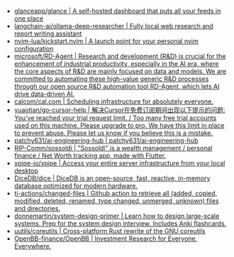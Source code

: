+ [glanceapp/glance | A self-hosted dashboard that puts all your feeds in one place](https://github.com//glanceapp/glance)
+ [langchain-ai/ollama-deep-researcher | Fully local web research and report writing assistant](https://github.com//langchain-ai/ollama-deep-researcher)
+ [nvim-lua/kickstart.nvim | A launch point for your personal nvim configuration](https://github.com//nvim-lua/kickstart.nvim)
+ [microsoft/RD-Agent | Research and development (R&D) is crucial for the enhancement of industrial productivity, especially in the AI era, where the core aspects of R&D are mainly focused on data and models. We are committed to automating these high-value generic R&D processes through our open source R&D automation tool RD-Agent, which lets AI drive data-driven AI.](https://github.com//microsoft/RD-Agent)
+ [calcom/cal.com | Scheduling infrastructure for absolutely everyone.](https://github.com//calcom/cal.com)
+ [yuaotian/go-cursor-help | 解决Cursor在免费订阅期间出现以下提示的问题: You've reached your trial request limit. / Too many free trial accounts used on this machine. Please upgrade to pro. We have this limit in place to prevent abuse. Please let us know if you believe this is a mistake.](https://github.com//yuaotian/go-cursor-help)
+ [patchy631/ai-engineering-hub | patchy631/ai-engineering-hub](https://github.com//patchy631/ai-engineering-hub)
+ [RIP-Comm/sossoldi | "Sossoldi" is a wealth management / personal finance / Net Worth tracking app, made with Flutter.](https://github.com//RIP-Comm/sossoldi)
+ [xpipe-io/xpipe | Access your entire server infrastructure from your local desktop](https://github.com//xpipe-io/xpipe)
+ [DiceDB/dice | DiceDB is an open-source, fast, reactive, in-memory database optimized for modern hardware.](https://github.com//DiceDB/dice)
+ [tj-actions/changed-files | Github action to retrieve all (added, copied, modified, deleted, renamed, type changed, unmerged, unknown) files and directories.](https://github.com//tj-actions/changed-files)
+ [donnemartin/system-design-primer | Learn how to design large-scale systems. Prep for the system design interview. Includes Anki flashcards.](https://github.com//donnemartin/system-design-primer)
+ [uutils/coreutils | Cross-platform Rust rewrite of the GNU coreutils](https://github.com//uutils/coreutils)
+ [OpenBB-finance/OpenBB | Investment Research for Everyone, Everywhere.](https://github.com//OpenBB-finance/OpenBB)
